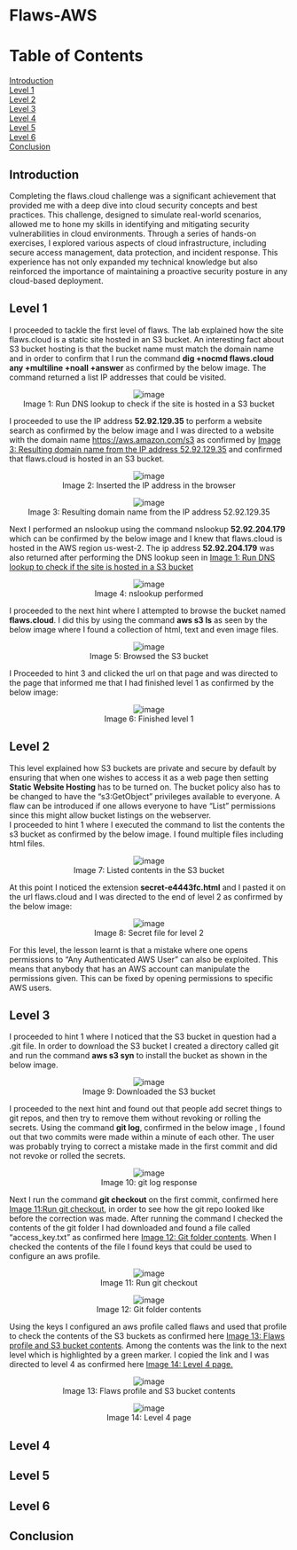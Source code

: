 # Flaws-AWS

# Table of Contents
 [Introduction](https://github.com/the-original-copy/Flaws-AWS/blob/main/README.md#introduction)</br>
 [Level 1](https://github.com/the-original-copy/Flaws-AWS/blob/main/README.md#level-1)</br>
[Level 2](https://github.com/the-original-copy/Flaws-AWS/blob/main/README.md#level-2)</br>
 [Level 3](https://github.com/the-original-copy/Flaws-AWS/blob/main/README.md#level-3)</br>
 [Level 4](https://github.com/the-original-copy/Flaws-AWS/blob/main/README.md#level-4)</br>
 [Level 5](https://github.com/the-original-copy/Flaws-AWS/blob/main/README.md#level-5)</br>
 [Level 6](https://github.com/the-original-copy/Flaws-AWS/blob/main/README.md#level-6)</br>
 [Conclusion](https://github.com/the-original-copy/Flaws-AWS/blob/main/README.md#conclusion)</br>


##  Introduction

Completing the flaws.cloud challenge was a significant achievement that provided me with a deep dive into cloud security concepts and best practices. This challenge, designed to simulate real-world scenarios, allowed me to hone my skills in identifying and mitigating security vulnerabilities in cloud environments. Through a series of hands-on exercises, I explored various aspects of cloud infrastructure, including secure access management, data protection, and incident response. This experience has not only expanded my technical knowledge but also reinforced the importance of maintaining a proactive security posture in any cloud-based deployment.

##  Level 1
I proceeded to tackle the first level of flaws. The lab explained how the site flaws.cloud is a static site hosted in an S3 bucket. An interesting fact about S3 bucket hosting is that the bucket name must match the domain name and in order to confirm that I run the command **dig +nocmd flaws.cloud any +multiline +noall +answer** as confirmed by the below image. The command returned a list IP addresses that could be visited.

<div align="center">

  ![image](https://github.com/user-attachments/assets/7179fd7f-8700-4cab-96b3-601d225345c5)
<br/>Image 1: Run DNS lookup to check if the site is hosted in a S3 bucket 

</div>

I proceeded to use the IP address **52.92.129.35** to perform a website search as confirmed by the below image and I was directed to a website with the domain name https://aws.amazon.com/s3 as confirmed by <ins>Image 3: Resulting domain name from the IP address 52.92.129.35</ins> and confirmed that flaws.cloud is hosted in an S3 bucket.

<div align="center">

  ![image](https://github.com/user-attachments/assets/84caca76-34f9-4a33-af15-842f3dcc320e)
<br/>Image 2: Inserted the IP address in the browser 

![image](https://github.com/user-attachments/assets/1ff04385-ea57-4e02-9572-7a2df460d7fd)
<br/> Image 3: Resulting domain name from the IP address 52.92.129.35 
</div>

Next I performed an nslookup using the command nslookup **52.92.204.179** which can be confirmed by the below image and I knew that flaws.cloud is hosted in the AWS region us-west-2. The ip address **52.92.204.179** was also returned after performing the DNS lookup seen in <ins>Image 1: Run DNS lookup to check if the site is hosted in a S3 bucket</ins>

<div align="center">

  ![image](https://github.com/user-attachments/assets/30d9a72c-0a44-4893-bb3b-546c34ed45ea)
<br/>Image 4: nslookup performed 

</div>

I proceeded to the next hint where I attempted to browse the bucket named **flaws.cloud**. I did this by using the command **aws s3 ls** as seen by the below image where I found a collection of html, text and even image files.

<div align="center">

  ![image](https://github.com/user-attachments/assets/31a99542-7c29-45cc-8f05-64a40b4aedc6)
<br/>Image 5: Browsed the S3 bucket 

</div>

I Proceeded to hint 3 and clicked the url on that page and was directed to the page that informed me that I had finished level 1 as confirmed by the below image:

<div align="center">

  ![image](https://github.com/user-attachments/assets/dae84449-2047-431b-81e1-eeeae3a41aca)
<br/>Image 6: Finished level 1 

</div>


##  Level 2

This level explained how S3 buckets are private and secure by default by ensuring that when one wishes to access it as a web page then setting **Static Website Hosting** has to
be turned on. The bucket policy also has to be changed to have the “s3:GetObject” privileges available to everyone. A flaw can be introduced if one allows everyone to have “List” permissions since this might allow bucket listings on the webserver.</br> 
I proceeded to hint 1 where I executed the command to list the contents the s3 bucket as confirmed by the below image. I found multiple files including html files.

<div align="center">

  ![image](https://github.com/user-attachments/assets/dca69ad6-52ee-4769-81f3-6042fb6547e1)
<br/>Image 7: Listed contents in the S3 bucket 

</div>

At this point I noticed the extension **secret-e4443fc.html** and I pasted it on the url flaws.cloud and I was directed to the end of level 2 as confirmed by the below image:

<div align="center">

  ![image](https://github.com/user-attachments/assets/46541b43-b7f9-473a-b439-79accbc51285)
<br/>Image 8: Secret file for level 2 

</div>

For this level, the lesson learnt is that a mistake where one opens permissions to “Any Authenticated AWS User” can also be exploited. This means that anybody that has an AWS account can manipulate the permissions given. This can be fixed by opening permissions to specific AWS users.

##  Level 3

I proceeded to hint 1 where I noticed that the S3 bucket in question had a .git file. In order to download the S3 bucket I created a directory called git and run the command **aws s3 syn** to install the bucket as shown in the below image.

<div align="center">

  ![image](https://github.com/user-attachments/assets/f13340a1-b657-4efc-9e72-63a8c35a65ed)
<br/>Image 9: Downloaded the S3 bucket 

</div>

I proceeded to the next hint and found out that people add secret things to git repos, and then try to remove them without revoking or rolling the secrets. Using the command **git log**, confirmed in the below image , I found out that two commits were made within a minute of each other. The user was probably trying to correct a mistake made in the first commit and did not revoke or rolled the secrets.

<div align="center">

  ![image](https://github.com/user-attachments/assets/7b8305ec-54b9-4cd7-bd8b-fefa6dc5fb93)
<br/>Image 10: git log response 

</div>

Next I run the command **git checkout** on the first commit, confirmed here <ins>Image 11:Run git checkout</ins>, in order to see how the git repo looked like before the correction was made. After running the command I checked the contents of the git folder I had downloaded and found a file called “access_key.txt” as confirmed here <ins>Image 12: Git folder contents</ins>. When I checked the contents of the file I found keys that could be used to configure an aws profile.

<div align="center">

  ![image](https://github.com/user-attachments/assets/e48b05bd-4629-41b0-9f87-0401f97bd79a)
<br/>Image 11: Run git checkout 

![image](https://github.com/user-attachments/assets/6f2ae447-7c59-4695-b2f9-17cac48b8f05)
<br/>Image 12: Git folder contents
</div>

Using the keys I configured an aws profile called flaws and used that profile to check the contents of the S3 buckets as confirmed here <ins>Image 13: Flaws profile and S3 bucket contents</ins>. Among the contents was the link to the next level which is highlighted by a green marker. I copied the link and I was directed to level 4 as confirmed here <ins>Image 14: Level 4 page.</ins>

<div align="center">

  ![image](https://github.com/user-attachments/assets/db033f08-b228-4703-aec6-b3e5368015a7)
<br/>Image 13: Flaws profile and S3 bucket contents 

![image](https://github.com/user-attachments/assets/9125448a-1794-492b-ae6a-61e9d3e6ca49)
<br/>Image 14: Level 4 page
</div>



##  Level 4
##  Level 5
##  Level 6
##  Conclusion
